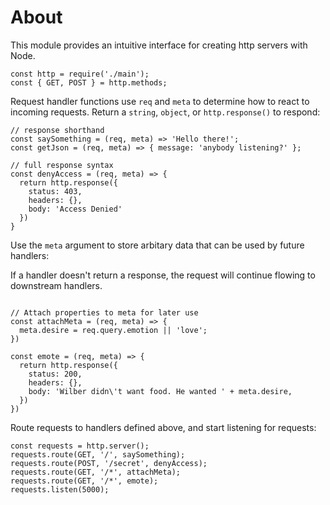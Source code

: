 # About
This module provides an intuitive interface for creating http servers with Node.

```JS
const http = require('./main');
const { GET, POST } = http.methods;
```

Request handler functions use `req` and `meta` to determine how to react to incoming requests. Return a `string`, `object`, or `http.response()` to respond:

```JS
// response shorthand
const saySomething = (req, meta) => 'Hello there!';
const getJson = (req, meta) => { message: 'anybody listening?' };

// full response syntax
const denyAccess = (req, meta) => {
  return http.response({
    status: 403,
    headers: {},
    body: 'Access Denied'
  })
} 
```

Use the `meta` argument to store arbitary data that can be used by future handlers:

If a handler doesn't return a response, the request will continue flowing to downstream handlers.

```JS

// Attach properties to meta for later use
const attachMeta = (req, meta) => {
  meta.desire = req.query.emotion || 'love';
})

const emote = (req, meta) => {
  return http.response({
    status: 200,
    headers: {},
    body: 'Wilber didn\'t want food. He wanted ' + meta.desire,
  })
})
```

Route requests to handlers defined above, and start listening for requests:

```JS
const requests = http.server();
requests.route(GET, '/', saySomething);
requests.route(POST, '/secret', denyAccess);
requests.route(GET, '/*', attachMeta);
requests.route(GET, '/*', emote);
requests.listen(5000);
```

